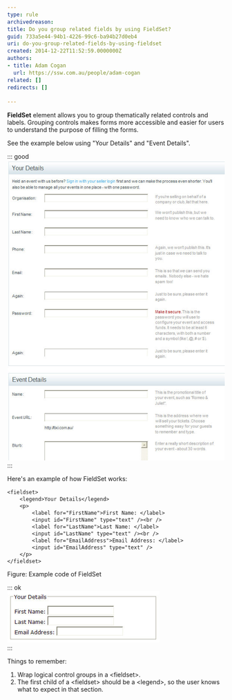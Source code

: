 ```yaml
---
type: rule
archivedreason: 
title: Do you group related fields by using FieldSet?
guid: 733a5e44-94b1-4226-99c6-ba94b27d0eb4
uri: do-you-group-related-fields-by-using-fieldset
created: 2014-12-22T11:52:59.0000000Z
authors:
- title: Adam Cogan
  url: https://ssw.com.au/people/adam-cogan
related: []
redirects: []

---
```


**FieldSet** element allows you to group thematically related controls                     and labels. Grouping controls makes forms more accessible and easier for users to                     understand the purpose of filling the forms.

See the example below using "Your Details"                     and "Event Details".

<!--endintro-->


::: good  
![Figure: Good example - Use FieldSet for grouping](fieldset.jpg)  
:::

Here's an example of how FieldSet works:


```
<fieldset>
    <legend>Your Details</legend>
    <p>
        <label for="FirstName">First Name: </label>
        <input id="FirstName" type="text" /><br />
        <label for="LastName">Last Name: </label>
        <input id="LastName" type="text" /><br />
        <label for="EmailAddress">Email Address: </label>
        <input id="EmailAddress" type="text" />
    </p>
</fieldset>
```

Figure: Example code of FieldSet     

::: ok  
![Figure: How that code will look on the browser](fieldset-browser.jpg)  
:::

Things to remember:

1. Wrap logical control groups in a &lt;fieldset&gt;.
2. The first child of a &lt;fieldset&gt; should be a &lt;legend&gt;, so the user knows what to expect in that section.
